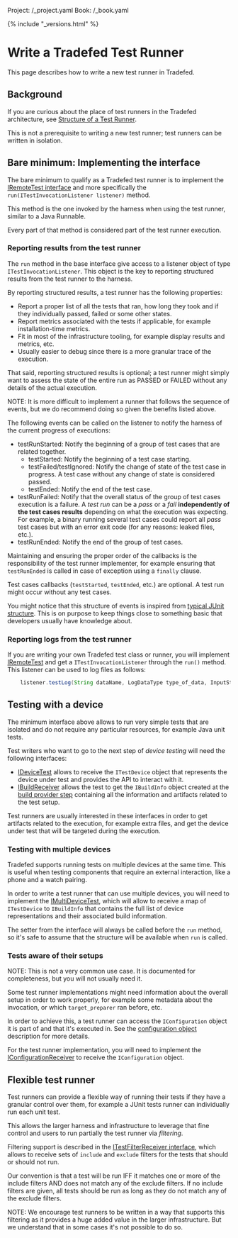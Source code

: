 Project: /_project.yaml
Book: /_book.yaml

{% include "_versions.html" %}

<!--
  Copyright 2019 The Android Open Source Project

  Licensed under the Apache License, Version 2.0 (the "License");
  you may not use this file except in compliance with the License.
  You may obtain a copy of the License at

      http://www.apache.org/licenses/LICENSE-2.0

  Unless required by applicable law or agreed to in writing, software
  distributed under the License is distributed on an "AS IS" BASIS,
  WITHOUT WARRANTIES OR CONDITIONS OF ANY KIND, either express or implied.
  See the License for the specific language governing permissions and
  limitations under the License.
-->

# Write a Tradefed Test Runner

This page describes how to write a new test runner in Tradefed.

## Background

If you are curious about the place of test runners in the Tradefed architecture,
see [Structure of a Test Runner](/devices/tech/test_infra/tradefed/architecture/advanced/test-runner).

This is not a prerequisite to writing a new test runner; test runners can be
written in isolation.

## Bare minimum: Implementing the interface

The bare minimum to qualify as a Tradefed test runner is to implement the
[IRemoteTest interface](https://android.googlesource.com/platform/tools/tradefederation/+/refs/heads/master/invocation_interfaces/com/android/tradefed/testtype/IRemoteTest.java)
and more specifically the `run(ITestInvocationListener listener)` method.

This method is the one invoked by the harness when using the test runner,
similar to a Java Runnable.

Every part of that method is considered part of the test runner execution.

### Reporting results from the test runner

The `run` method in the base interface give access to a listener object of
type `ITestInvocationListener`. This object is the key to reporting structured
results from the test runner to the harness.

By reporting structured results, a test runner has the following properties:

*   Report a proper list of all the tests that ran, how long they took and if
    they individually passed, failed or some other states.
*   Report metrics associated with the tests if applicable, for example
    installation-time metrics.
*   Fit in most of the infrastructure tooling, for example display results and
    metrics, etc.
*   Usually easier to debug since there is a more granular trace of the
    execution.

That said, reporting structured results is optional; a test runner might
simply want to assess the state of the entire run as PASSED or FAILED without
any details of the actual execution.

NOTE: It is more difficult to implement a runner that follows the sequence of
events, but we do recommend doing so given the benefits listed above.

The following events can be called on the listener to notify the harness of the
current progress of executions:

*   testRunStarted: Notify the beginning of a group of test cases that are
    related together.
    *   testStarted: Notify the beginning of a test case starting.
    *   testFailed/testIgnored: Notify the change of state of the test case
        in progress. A test case without any change of state is considered
        passed.
    *   testEnded: Notify the end of the test case.
*   testRunFailed: Notify that the overall status of the group of test cases
    execution is a failure. A *test run* can be a *pass* or a *fail*
    **independently of the test cases results** depending on what the
    execution was expecting. For example, a binary running several test cases
    could report all *pass* test cases but with an error exit code (for any
    reasons: leaked files, etc.).
*   testRunEnded: Notify the end of the group of test cases.

Maintaining and ensuring the proper order of the callbacks is the
responsibility of the test runner implementer, for example ensuring that
`testRunEnded` is called in case of exception using a `finally` clause.

Test cases callbacks (`testStarted`, `testEnded`, etc.) are optional. A test
run might occur without any test cases.

You might notice that this structure of events is inspired from
[typical JUnit structure](https://junit.org/junit4/javadoc/4.12/org/junit/runner/notification/RunListener.html).
This is on purpose to keep things close to something basic that developers
usually have knowledge about.

### Reporting logs from the test runner

If you are writing your own Tradefed test class or runner, you will implement
[IRemoteTest](https://android.googlesource.com/platform/tools/tradefederation/+/refs/heads/master/invocation_interfaces/com/android/tradefed/testtype/IRemoteTest.java)
and get a `ITestInvocationListener` through the `run()` method. This listener
can be used to log files as follows:

```java
    listener.testLog(String dataName, LogDataType type_of_data, InputStreamSource data);
```

## Testing with a device

The minimum interface above allows to run very simple tests that are isolated
and do not require any particular resources, for example Java unit tests.

Test writers who want to go to the next step of *device testing* will need the
following interfaces:

*   [IDeviceTest](https://android.googlesource.com/platform/tools/tradefederation/+/refs/heads/master/src/com/android/tradefed/testtype/IDeviceTest.java)
    allows to receive the `ITestDevice` object that represents the device under
    test and provides the API to interact with it.
*   [IBuildReceiver](https://android.googlesource.com/platform/tools/tradefederation/+/refs/heads/master/src/com/android/tradefed/testtype/IBuildReceiver.java)
    allows the test to get the `IBuildInfo` object created at the
    [build provider step](/devices/tech/test_infra/tradefed/architecture/build-provider/)
    containing all the information and artifacts related to the test setup.

Test runners are usually interested in these interfaces in order to get
artifacts related to the execution, for example extra files, and get the
device under test that will be targeted during the execution.

### Testing with multiple devices

Tradefed supports running tests on multiple devices at the same time. This is
useful when testing components that require an external interaction, like a
phone and a watch pairing.

In order to write a test runner that can use multiple devices, you will need
to implement the
[IMultiDeviceTest](https://android.googlesource.com/platform/tools/tradefederation/+/refs/heads/master/src/com/android/tradefed/testtype/IMultiDeviceTest.java),
which will allow to receive a map of `ITestDevice` to `IBuildInfo` that contains
the full list of device representations and their associated build information.

The setter from the interface will always be called before the `run` method, so
it's safe to assume that the structure will be available when `run` is called.

### Tests aware of their setups

NOTE: This is not a very common use case. It is documented for completeness,
but you will not usually need it.

Some test runner implementations might need information about the overall setup
in order to work properly, for example some metadata about the invocation, or
which `target_preparer` ran before, etc.

In order to achieve this, a test runner can access the `IConfiguration` object
it is part of and that it's executed in. See the
[configuration object](/devices/tech/test_infra/tradefed/architecture/xml-config/config-object)
description for more details.

For the test runner implementation, you will need to implement the
[IConfigurationReceiver](https://android.googlesource.com/platform/tools/tradefederation/+/refs/heads/master/src/com/android/tradefed/config/IConfigurationReceiver.java)
to receive the `IConfiguration` object.

## Flexible test runner

Test runners can provide a flexible way of running their tests if they have a
granular control over them, for example a JUnit tests runner can individually
run each unit test.

This allows the larger harness and infrastructure to leverage that fine control
and users to run partially the test runner via *filtering*.

Filtering support is described in the
[ITestFilterReceiver interface](https://android.googlesource.com/platform/tools/tradefederation/+/refs/heads/master/src/com/android/tradefed/testtype/ITestFilterReceiver.java),
which allows to receive sets of `include` and `exclude` filters for the tests
that should or should not run.

Our convention is that a test will be run IFF it matches one or more of the
include filters AND does not match any of the exclude filters. If no include
filters are given, all tests should be run as long as they do not match any of
the exclude filters.

NOTE: We encourage test runners to be written in a way that supports this
filtering as it provides a huge added value in the larger infrastructure. But
we understand that in some cases it's not possible to do so.
